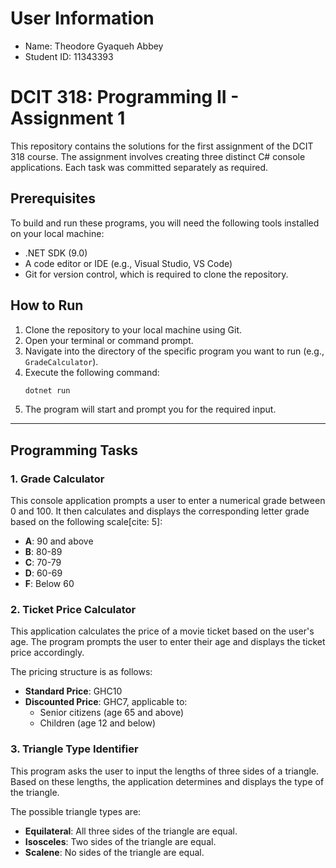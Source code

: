 # User Information
- Name: Theodore Gyaqueh Abbey
- Student ID: 11343393


# DCIT 318: Programming II - Assignment 1

This repository contains the solutions for the first assignment of the DCIT 318 course. The assignment involves creating three distinct C# console applications. Each task was committed separately as required.

## Prerequisites

To build and run these programs, you will need the following tools installed on your local machine:
* .NET SDK (9.0)
* A code editor or IDE (e.g., Visual Studio, VS Code)
* Git for version control, which is required to clone the repository.

## How to Run

1.  Clone the repository to your local machine using Git.
2.  Open your terminal or command prompt.
3.  Navigate into the directory of the specific program you want to run (e.g., `GradeCalculator`).
4.  Execute the following command:
    ```sh
    dotnet run
    ```
5.  The program will start and prompt you for the required input.

---

## Programming Tasks

### 1. Grade Calculator

This console application prompts a user to enter a numerical grade between 0 and 100. It then calculates and displays the corresponding letter grade based on the following scale[cite: 5]:

* **A**: 90 and above 
* **B**: 80-89 
* **C**: 70-79 
* **D**: 60-69 
* **F**: Below 60 

### 2. Ticket Price Calculator

This application calculates the price of a movie ticket based on the user's age. The program prompts the user to enter their age and displays the ticket price accordingly.

The pricing structure is as follows:
* **Standard Price**: GHC10 
* **Discounted Price**: GHC7, applicable to:
    * Senior citizens (age 65 and above)
    * Children (age 12 and below) 

### 3. Triangle Type Identifier

This program asks the user to input the lengths of three sides of a triangle. Based on these lengths, the application determines and displays the type of the triangle.

The possible triangle types are:
* **Equilateral**: All three sides of the triangle are equal.
* **Isosceles**: Two sides of the triangle are equal.
* **Scalene**: No sides of the triangle are equal.